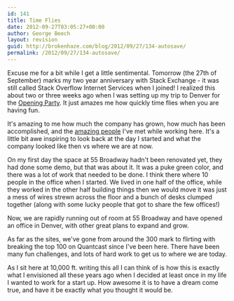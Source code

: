 ```yaml
---
id: 141
title: Time Flies
date: 2012-09-27T03:05:27+00:00
author: George Beech
layout: revision
guid: http://brokenhaze.com/blog/2012/09/27/134-autosave/
permalink: /2012/09/27/134-autosave/
---
```

<p>Excuse me for a bit while I get a little sentimental. Tomorrow (the 27th of September) marks my two year anniversary with Stack Exchange - it was still called Stack Overflow Internet Services when I joined! I realized this about two or three weeks ago when I was setting up my trip to Denver for the <a href="http://blog.stackoverflow.com/2012/09/join-us-for-our-opening-reception-of-stack-exchange-denver/">Opening Party</a>. It just amazes me how quickly time flies when you are having fun.</p>

<p>It's amazing to me how much the company has grown, how much has been accomplished, and the <a href="http://stackexchange.com/about/team">amazing people</a> I've met while working here. It's a little bit awe inspiring to look back at the day I started and what the company looked like then vs where we are at now.</p>

<p>On my first day the space at 55 Broadway hadn't been renovated yet, they had done some demo, but that was about it. It was a puke green color, and there was a lot of work that needed to be done. I think there where 10 people in the office when I started. We lived in one half of the office, while they worked in the other half building things then we would move it was just a mess of wires strewn across the floor and a bunch of desks clumped together (along with some lucky people that got to share the few offices!)</p>

<p>Now, we are rapidly running out of room at 55 Broadway and have opened an office in Denver, with other great plans to expand and grow.</p>

<p>As far as the sites, we've gone from around the 300 mark to flirting with breaking the top 100 on Quantcast since I've been here. There have been many fun challenges, and lots of hard work to get us to where we are today.</p>

<p>As I sit here at 10,000 ft. writing this all I can think of is how this is exactly what I envisioned all these years ago when I decided at least once in my life I wanted to work for a start up. How awesome it is to have a dream come true, and have it be exactly what you thought it would be.</p>
